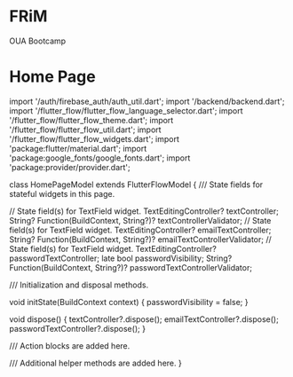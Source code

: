 # FRiM
OUA Bootcamp
# Home Page
import '/auth/firebase_auth/auth_util.dart';
import '/backend/backend.dart';
import '/flutter_flow/flutter_flow_language_selector.dart';
import '/flutter_flow/flutter_flow_theme.dart';
import '/flutter_flow/flutter_flow_util.dart';
import '/flutter_flow/flutter_flow_widgets.dart';
import 'package:flutter/material.dart';
import 'package:google_fonts/google_fonts.dart';
import 'package:provider/provider.dart';

class HomePageModel extends FlutterFlowModel {
  ///  State fields for stateful widgets in this page.

  // State field(s) for TextField widget.
  TextEditingController? textController;
  String? Function(BuildContext, String?)? textControllerValidator;
  // State field(s) for TextField widget.
  TextEditingController? emailTextController;
  String? Function(BuildContext, String?)? emailTextControllerValidator;
  // State field(s) for TextField widget.
  TextEditingController? passwordTextController;
  late bool passwordVisibility;
  String? Function(BuildContext, String?)? passwordTextControllerValidator;

  /// Initialization and disposal methods.

  void initState(BuildContext context) {
    passwordVisibility = false;
  }

  void dispose() {
    textController?.dispose();
    emailTextController?.dispose();
    passwordTextController?.dispose();
  }

  /// Action blocks are added here.

  /// Additional helper methods are added here.
}

